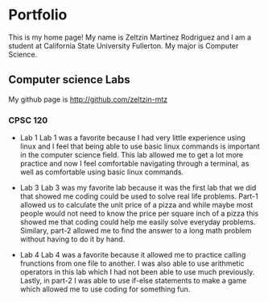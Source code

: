# Portfolio 

This is my home page! My name is Zeltzin Martinez Rodriguez and I am a student at California State University Fullerton. My major is Computer Science.

## Computer science Labs

My github page is http://github.com/zeltzin-mtz

### CPSC 120

* Lab 1
    Lab 1 was a favorite because I had very little experience using linux and I feel that being able to use basic linux commands is important in the computer science field. This lab allowed me to get a lot more practice and now I feel comfortable navigating through a terminal, as well as comfortable using basic linux commands.

* Lab 3
    Lab 3 was my favorite lab because it was the first lab that we did that showed me coding could be used to solve real life problems. Part-1 allowed us to calculate the unit price of a pizza and while maybe most people would not need to know the price per square inch of a pizza this showed me that coding could help me easily solve everyday problems. Similary, part-2 allowed me to find the answer to a long math problem without having to do it by hand.

* Lab 4
    Lab 4 was a favorite because it allowed me to practice calling frunctions from one file to another. I was also able to use arithmetic operators in this lab which I had not been able to use much previously. Lastly, in part-2 I was able to use if-else statements to make a game which allowed me to use coding for something fun.
